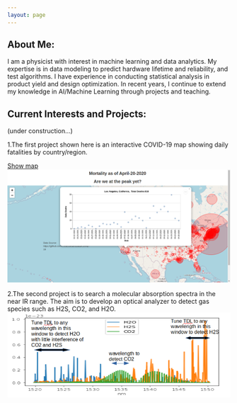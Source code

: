 ```yaml
---
layout: page
---
```


## About Me:
I am a physicist with interest in machine learning and data analytics. My expertise is in data modeling to predict hardware lifetime and reliability, and test algorithms. I have experience in conducting statistical analysis in product yield and design optimization.  In recent years, I continue to extend my knowledge in AI/Machine Learning through projects and teaching.
 
## Current Interests and Projects:
(under construction...)

1.The first project shown here is an interactive COVID-19 map showing daily fatalities by country/region.

[Show map](https://tuengo-analytics.github.io/corona)
[![](dailySample.png)](https://tuengo-analytics.github.io/corona)




2.The second project is to search a molecular absorption spectra in the near IR range.  The aim is to develop an optical analyzer to detect gas species such as H2S, CO2, and H2O.
[![](spectra.png)](https://hitran.org/)
